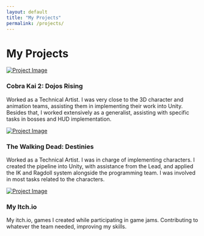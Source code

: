 ```yaml
---
layout: default
title: "My Projects"
permalink: /projects/
---
```


# My Projects

<div class="projects">
    <div class="project">
        <a href="https://www.flux.games/copy-of-cobra-kai" target="_blank">
            <img src="https://shared.akamai.steamstatic.com/store_item_assets/steam/apps/1681870/capsule_616x353.jpg?t=1669645937" alt="Project Image">
        </a>
        <h3>Cobra Kai 2: Dojos Rising</h3>
        <p>Worked as a Technical Artist. I was very close to the 3D character and animation teams, assisting them in implementing their work into Unity. Besides that, I worked extensively as a generalist, assisting with specific tasks in bosses and HUD implementation.</p>
    </div>
    <div class="project">
        <a href="https://www.flux.games/twd" target="_blank">
            <img src="https://img.tapimg.net/market/images/bf013749c59683feea2733c2bcf408b0.jpg?imageView2/2/w/1080/h/1080/q/80/format/jpg/interlace/1/ignore-error/1" alt="Project Image">
        </a>
        <h3>The Walking Dead: Destinies</h3>
        <p>Worked as a Technical Artist. I was in charge of implementing characters. I created the pipeline into Unity, with assistance from the Lead, and applied the IK and Ragdoll system alongside the programming team. I was involved in most tasks related to the characters.</p>
    </div>
    <div class="project">
        <a href="https://phbraganca.itch.io/" target="_blank">
            <img src="https://i.pcmag.com/imagery/reviews/044PXMK6FlED1dNwOXkecXV-4.fit_scale.size_760x427.v1597354669.jpg" alt="Project Image">
        </a>
        <h3>My Itch.io</h3>
        <p>My itch.io, games I created while participating in game jams. Contributing to whatever the team needed, improving my skills.</p>
    </div>
</div>